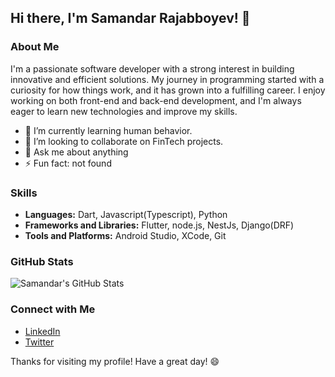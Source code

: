 ## Hi there, I'm Samandar Rajabboyev! 👋

### About Me

I'm a passionate software developer with a strong interest in building innovative and efficient solutions. My journey in programming started with a curiosity for how things work, and it has grown into a fulfilling career. I enjoy working on both front-end and back-end development, and I'm always eager to learn new technologies and improve my skills.

- 🌱 I’m currently learning human behavior.
- 🤝 I’m looking to collaborate on FinTech projects.
- 💬 Ask me about anything
- ⚡ Fun fact: not found

### Skills

- **Languages:** Dart, Javascript(Typescript), Python
- **Frameworks and Libraries:** Flutter, node.js, NestJs, Django(DRF)
- **Tools and Platforms:** Android Studio, XCode, Git
<!--
### Projects

Here are some of the projects I've been working on:

1. **[Project Name]** - [Project Description]
   - [Link to the project repository]

2. **[Project Name]** - [Project Description]
   - [Link to the project repository]

3. **[Project Name]** - [Project Description]
   - [Link to the project repository]
-->
### GitHub Stats

![Samandar's GitHub Stats](https://github-readme-stats.vercel.app/api?username=Samandar-Rajabboyev&show_icons=true&theme=radical)

### Connect with Me

- [LinkedIn](https://www.linkedin.com/in/samandar-rajabboyev/)
- [Twitter](https://twitter.com/Samandar404)
<!-- - [Personal Website](https://[insert-your-website-url]) -->

Thanks for visiting my profile! Have a great day! 😄
